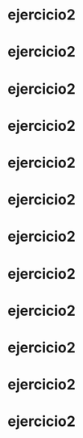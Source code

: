# ejercicio2
# ejercicio2
# ejercicio2
# ejercicio2
# ejercicio2
# ejercicio2
# ejercicio2
# ejercicio2
# ejercicio2
# ejercicio2
# ejercicio2
# ejercicio2